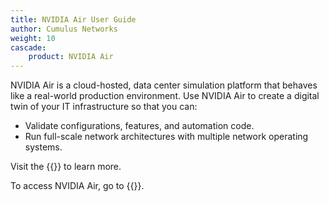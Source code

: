 ```yaml
---
title: NVIDIA Air User Guide
author: Cumulus Networks
weight: 10
cascade:
    product: NVIDIA Air
---
```


NVIDIA Air is a cloud-hosted, data center simulation platform that behaves like a real-world production environment. Use NVIDIA Air to create a digital twin of your IT infrastructure so that you can:
- Validate configurations, features, and automation code.
- Run full-scale network architectures with multiple network operating systems.

Visit the {{<exlink url="https://www.nvidia.com/en-us/networking/ethernet-switching/air/" text="NVIDIA Air product site">}} to learn more.

To access NVIDIA Air, go to {{<exlink url="https://air.nvidia.com" text="air.nvidia.com">}}.
